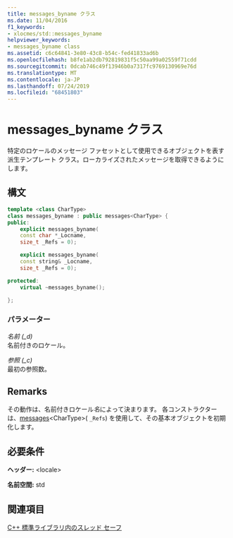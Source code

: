 ```yaml
---
title: messages_byname クラス
ms.date: 11/04/2016
f1_keywords:
- xlocmes/std::messages_byname
helpviewer_keywords:
- messages_byname class
ms.assetid: c6c64841-3e80-43c8-b54c-fed41833ad6b
ms.openlocfilehash: b8fe1ab2db792819831f5c50aa99a02559f71cdd
ms.sourcegitcommit: 0dcab746c49f13946b0a7317fc9769130969e76d
ms.translationtype: MT
ms.contentlocale: ja-JP
ms.lasthandoff: 07/24/2019
ms.locfileid: "68451803"
---
```

# <a name="messagesbyname-class"></a>messages_byname クラス

特定のロケールのメッセージ ファセットとして使用できるオブジェクトを表す派生テンプレート クラス。ローカライズされたメッセージを取得できるようにします。

## <a name="syntax"></a>構文

```cpp
template <class CharType>
class messages_byname : public messages<CharType> {
public:
    explicit messages_byname(
    const char *_Locname,
    size_t _Refs = 0);

    explicit messages_byname(
    const string& _Locname,
    size_t _Refs = 0);

protected:
    virtual ~messages_byname();

};
```

### <a name="parameters"></a>パラメーター

*名前 (_d)* \
名前付きのロケール。

*参照 (_c)* \
最初の参照数。

## <a name="remarks"></a>Remarks

その動作は、名前付きロケール*名*によって決まります。 各コンストラクターは、[messages](../standard-library/messages-class.md#messages)\<CharType>( `_Refs`) を使用して、その基本オブジェクトを初期化します。

## <a name="requirements"></a>必要条件

**ヘッダー:** \<locale>

**名前空間:** std

## <a name="see-also"></a>関連項目

[C++ 標準ライブラリ内のスレッド セーフ](../standard-library/thread-safety-in-the-cpp-standard-library.md)

